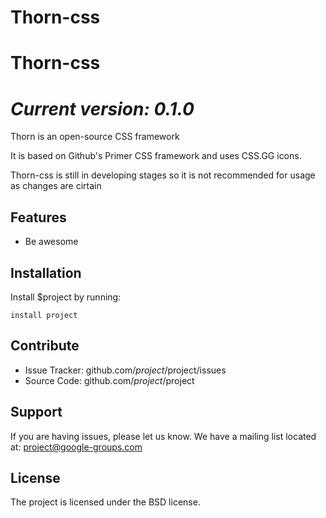 # Thorn-css




# Thorn-css
*Current version: 0.1.0*
========

Thorn is an open-source CSS framework

It is based on Github's Primer CSS framework and uses CSS.GG icons.

Thorn-css is still in developing stages so it is not recommended for usage as changes are cirtain


Features
--------

- Be awesome

Installation
------------

Install $project by running:

    install project

Contribute
----------

- Issue Tracker: github.com/$project/$project/issues
- Source Code: github.com/$project/$project

Support
-------

If you are having issues, please let us know.
We have a mailing list located at: project@google-groups.com

License
-------

The project is licensed under the BSD license.